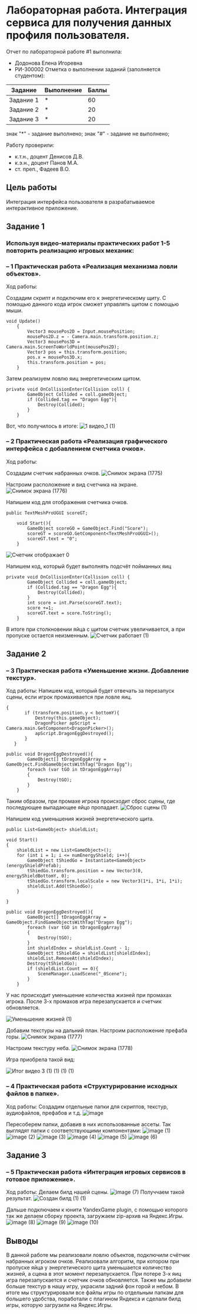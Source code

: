# Лабораторная работа. Интеграция сервиса для получения данных профиля пользователя.
Отчет по лабораторной работе #1 выполнила:
- Додонова Елена Игоревна
- РИ-300002
Отметка о выполнении заданий (заполняется студентом):

| Задание | Выполнение | Баллы |
| ------ | ------ | ------ |
| Задание 1 | * | 60 |
| Задание 2 | * | 20 |
| Задание 3 | * | 20 |

знак "*" - задание выполнено; знак "#" - задание не выполнено;

Работу проверили:
- к.т.н., доцент Денисов Д.В.
- к.э.н., доцент Панов М.А.
- ст. преп., Фадеев В.О.

## Цель работы
Интеграция интерфейса пользователя в разрабатываемое интерактивное приложение.

## Задание 1
### Используя видео-материалы практических работ 1-5 повторить реализацию игровых механик:
### – 1 Практическая работа «Реализация механизма ловли объектов».
Ход работы:

Создадим скрипт и подключим его к энергетическому щиту. С помощью данного кода игрок сможет управлять щитом с помощью мыши.

```
void Update()
    {
        Vector3 mousePos2D = Input.mousePosition;
        mousePos2D.z = - Camera.main.transform.position.z;
        Vector3 mousePos3D = Camera.main.ScreenToWorldPoint(mousePos2D);
        Vector3 pos = this.transform.position;
        pos.x = mousePos3D.x;
        this.transform.position = pos;
    }
```

Затем реализуем ловлю яиц энергетическим щитом.

```
private void OnCollisionEnter(Collision coll) {
        GameObject Collided = coll.gameObject;
        if (Collided.tag == "Dragon Egg"){
            Destroy(Collided);
        }
    }
```
Вот, что получилось в итоге:
![1 видео_1 (1)](https://user-images.githubusercontent.com/90499063/197333309-2f12a0c8-63cd-4312-9be1-fbe349844ec4.gif)

### – 2 Практическая работа «Реализация графического интерфейса с добавлением счетчика очков».
Ход работы:

Создадим счетчик набранных очков.
![Снимок экрана (1775)](https://user-images.githubusercontent.com/90499063/197333330-ce28f442-b85e-46f7-8991-549b5799c0b8.png)

Настроим расположение и вид счетчика на экране.
![Снимок экрана (1776)](https://user-images.githubusercontent.com/90499063/197333354-648aad9a-cbb5-4c43-ad3c-66218cafdb31.png)

Напишем код для отображения счетчика очков.

```
public TextMeshProUGUI scoreGT;

    void Start(){
        GameObject scoreGO = GameObject.Find("Score");
        scoreGT = scoreGO.GetComponent<TextMeshProUGUI>();
        scoreGT.text = "0";
    }
```
![Счетчик отображает 0](https://user-images.githubusercontent.com/90499063/197333381-24b5eec4-3ec6-4ed7-87bd-d7cc69014b78.JPG)

Напишем код, который будет выполнять подсчёт пойманных яиц
```
private void OnCollisionEnter(Collision coll) {
        GameObject Collided = coll.gameObject;
        if (Collided.tag == "Dragon Egg"){
            Destroy(Collided);
        }
        int score = int.Parse(scoreGT.text);
        score +=1;
        scoreGT.text = score.ToString();
    }
 ```
 В итоге при столкновении яйца с щитом счетчик увеличивается, а при пропуске остается неизменным.
 ![Счетчик работает (1)](https://user-images.githubusercontent.com/90499063/197333450-82e2fd45-c727-4063-a55b-af1865b6ab1b.gif)

## Задание 2
### – 3 Практическая работа «Уменьшение жизни. Добавление текстур».
Ход работы:
Напишем код, который будет отвечать за перезапуск сцены, если игрок промахивается при ловле яиц.

 ```
{
        if (transform.position.y < bottomY){
            Destroy(this.gameObject);
            DragonPicker apScript = Camera.main.GetComponent<DragonPicker>();
            apScript.DragonEggDestroyed();
        }
    }
```

```
public void DragonEggDestroyed(){
        GameObject[] tDragonEggArray = GameObject.FindGameObjectsWithTag("Dragon Egg");
        foreach (var tGO in tDragonEggArray)
        {
            Destroy(tGO);
        }
    }
```
Таким образом, при промахе игрока происходит сброс сцены, где последующее выпадающее яйцо пропадает.
![Сброс сцены (1)](https://user-images.githubusercontent.com/90499063/197333475-480f1728-e38f-4ef9-9e51-70759d4aa0bf.gif)

Напишем код уменьшения жизней энергетического щита.
```
public List<GameObject> shieldList;

void Start()
{
    shieldList = new List<GameObject>();
    for (int i = 1; i <= numEnergyShield; i++){
        GameObject tShiedGo = Instantiate<GameObject>(energyShieldPrefab);
        tShiedGo.transform.position = new Vector3(0, energyShieldBottomY, 0);
        tShiedGo.transform.localScale = new Vector3(1*i, 1*i, 1*i);
        shieldList.Add(tShiedGo);
    }
        
}

public void DragonEggDestroyed(){
        GameObject[] tDragonEggArray = GameObject.FindGameObjectsWithTag("Dragon Egg");
        foreach (var tGO in tDragonEggArray)
        {
            Destroy(tGO);
        }
        int shieldIndex = shieldList.Count - 1;
        GameObject tShieldGo = shieldList[shieldIndex];
        shieldList.RemoveAt(shieldIndex);
        Destroy(tShieldGo);
        if (shieldList.Count == 0){
            SceneManager.LoadScene("_0Scene");
        }
    }
```
У нас происходит уменьшение количества жизней при промахах игрока. После 3-х промахов игра перезапускается и счетчик обновляется.

![Уменьшение жизней (1)](https://user-images.githubusercontent.com/90499063/197335806-0b733a45-ff5b-46eb-8c30-a8ccf8e16201.gif)


Добавим текстуры на дальний план. 
Настроим расположение префаба горы.
![Снимок экрана (1777)](https://user-images.githubusercontent.com/90499063/197335791-225e0b9c-0641-4c05-8f96-0bfacaf4541a.png)

Настроим текстуру неба.
![Снимок экрана (1778)](https://user-images.githubusercontent.com/90499063/197335793-b227ed03-20a4-4cd6-86f5-9aea67fd7665.png)

Игра приобрела такой вид:

![Итог видео 3 (1) (1) (1) (1)](https://user-images.githubusercontent.com/90499063/197336477-0313c853-9bc1-4f18-8e1a-0915cf7fbadd.gif)


### – 4 Практическая работа «Структурирование исходных файлов в папке».
Ход работы:
Создадим отдельные папки для скриптов, текстур, аудиофайлов, префабов и т.д.
![image](https://user-images.githubusercontent.com/90499063/197578063-bf3dfb36-885d-42f9-9bf3-3a54d92af4bd.png)

Пересоберем папки, добавив в них использованные ассеты.
Так выглядят папки с соответствующими компонентами:
![image (1)](https://user-images.githubusercontent.com/90499063/197578253-f0e1079c-8bd9-4daa-8abf-696746d40cbd.png)
![image (2)](https://user-images.githubusercontent.com/90499063/197578258-856f6baf-40fd-4d6c-bda2-2bc2c1a1819f.png)
![image (3)](https://user-images.githubusercontent.com/90499063/197578260-e2cd421b-b21a-4539-873a-43e6d5ccaf29.png)
![image (4)](https://user-images.githubusercontent.com/90499063/197578263-10c38ee2-0bd7-4acb-99be-968c2f6395ed.png)
![image (5)](https://user-images.githubusercontent.com/90499063/197578266-c75bbb2c-4869-42bc-8f87-0a78f4eca618.png)
![image (6)](https://user-images.githubusercontent.com/90499063/197578268-39e8cba8-60ec-4b32-9eef-01388e832436.png)

## Задание 3
### – 5 Практическая работа «Интеграция игровых сервисов в готовое приложение».
Ход работы:
Делаем билд нашей сцены.
![image (7)](https://user-images.githubusercontent.com/90499063/197579052-326230f0-81e5-4a2e-b1f5-bad326e58ec9.png)
Получчаем такой результат.
![Создан билд (1) (1)](https://user-images.githubusercontent.com/90499063/197580626-51aa65ef-7e99-45f2-87a9-8e7633fe8a32.gif)

Дальше подключаем к юнити YandexGame plugin, с помощью которого так же делаем сборку проекта, загружаем zip-архив на Яндекс.Игры. 
![image (8)](https://user-images.githubusercontent.com/90499063/197579006-2290f6f1-c023-4d1a-ad28-5c0ea6e9e614.png)
![image (9)](https://user-images.githubusercontent.com/90499063/197579030-90531a13-25f7-47f5-aa57-4a601c137743.png)
![image (10)](https://user-images.githubusercontent.com/90499063/197579034-3fdd2f6b-1164-46bd-b687-4644170fb6b0.png)

## Выводы
В данной работе мы реализовали ловлю объектов, подключили счётчик набранных игроком очков. Реализовали алгоритм, при котором при пропуске яйца у энергетического щита уменьшается количество жизней, а сцена в этот момент перезапускается. При потере 3-х яиц игра перезапускается и счетчик очков обновляется. Также мы добавили больше текстур в нашу игру, украсили задний фон горой и небом. В итоге мы структурировали все файлы игры по отдельным папкам для большего удобства, поработали с плагином Яндекса и сделали билд игры, которую загрузили на Яндекс.Игры.
